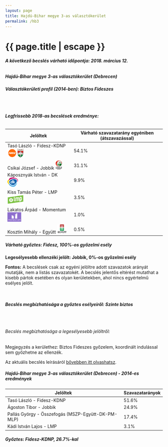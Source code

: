 ```yaml
---
layout: page
title: Hajdú-Bihar megye 3-as választókerület
permalink: /hb3
---
```


<h1 class="page-title">{{ page.title | escape }}</h1>

<div class="section">
    <div class="row">
          <div class="col s12"><h6><span><strong>A következő becslés várható időpontja: 2018. március 12.</strong></span></h6>
		  <h5>Hajdú-Bihar megye 3-as választókerület (Debrecen)</h5>
<h6><strong>Választókerületi profil (2014-ben): <span id="profil">Biztos Fideszes</span></strong></h6>
<br/>
<h6><strong>Legfrissebb 2018-as becslések eredménye:</strong></h6>
<table class="striped">
              <thead>
                <tr>
                    <th>Jelöltek</th>
                    <th>Várható szavazatarány egyéniben (átszavazással)</th>
                </tr>
              </thead>
              <tbody>
             <tr>
                  <td>Tasó László - Fidesz-KDNP <img src="images/fideszkdnp_logo.png" style="width:55px;height:30px;"></td>
				  <td id="id_fidesz">54.1%</td>
			</tr>
			<tr><td>Csikai József - Jobbik <img src="images/jobbik_logo.png" style="width:23px;height:30px;"></td><td id="id_jobbik">31.1%</td></tr>
<tr>
                  <td>Káposznyák István - DK <img src="images/dk_logo.png" style="width:34px;height:30px;"></td>
				  <td id="id_baloldal">9.9%</td>
			</tr>
			<tr>
                  <td>Kiss Tamás Péter - LMP <img src="images/lmp_logo.png" style="width:52px;height:30px;"></td>
				  <td id="lmp">3.5%</td>
			</tr>
			<tr>
				  <td>Lakatos Árpád - Momentum <img src="images/momentum_logo.png" style="width:44px;height:30px;"></td>
				  <td id="id_momentum">1.0%</td>
			</tr>
<tr>
<td>Kosztin Mihály -  Együtt <img src="images/egyutt_logo.png" style="width:31px;height:30px;"></td>
<td id="id_egyutt">0.5%</td>
</tr>                
              </tbody>
            </table>
			<h5>Várható győztes: <span id="gyoztes">Fidesz, </span><span id="esely">100%</span><span>-os győzelmi esély</span></h5>
			<p><strong>Legesélyesebb ellenzéki jelölt: <span id="masodik">Jobbik, </span><span id="esely2">0%</span><span>-os győzelmi esély</span></strong></p>
			
<p><strong>Fontos:</strong> A becslések csak az egyéni jelöltre adott szavazatok arányát mutatják, nem a listás szavazatokét. A becslés jelentős eltérést mutathat a kisebb pártok esetében és olyan kerületekben, ahol nincs egyértelmű esélyes jelölt.</p>
<br/>
			<h6><strong>Becslés megbízhatósága a győztes esélyeiről: Szinte biztos</strong> </h6>
<br/><h6>Becslés megbízhatósága a legesélyesebb jelöltről: </h6>
<p>Megjegyzés a kerülethez: Biztos Fideszes győzelem, koordinált indulással sem győzhetne az ellenzék.</p>
<p>Az aktuális becslés leírásáról <a href="../metodologia#0305">bővebben itt olvashatsz</a>.</p>
          </div>
    </div>
</div>

<div class="section">
    <div class="row">
          <div class="col s12">
		  <h5>Hajdú-Bihar megye 3-as választókerület (Debrecen) - 2014-es eredmények</h5>
            <table class="striped">
              <thead>
                <tr>
                    <th>Jelöltek</th>
                    <th>Szavazatarányok</th>
                </tr>
              </thead>
              <tbody>
             <tr>
                  <td>Tasó László - Fidesz-KDNP</td>
				  <td>51.6%</td>
			</tr>
			<tr>
			      <td>Ágoston Tibor - Jobbik</td>
				  <td>24.9%</td>
			</tr>
			<tr>
			      <td>Pallás György - Összefogás (MSZP-Együtt-DK-PM-MLP)</td>
				  <td>17.4%</td>    
			</tr>
			<tr>
				  <td>	Kádi István Lajos - LMP</td>
				  <td>3.1%</td>
			</tr>                
              </tbody>
            </table>
			<h5>Győztes: Fidesz-KDNP, 26.7%-kal</h5>
          </div>
    </div>
</div>
